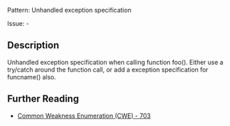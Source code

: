Pattern: Unhandled exception specification

Issue: -

## Description

Unhandled exception specification when calling function foo(). Either use a try/catch around the function call, or add a exception specification for funcname() also.

## Further Reading

* [Common Weakness Enumeration (CWE) - 703](https://cwe.mitre.org/data/definitions/703.html)